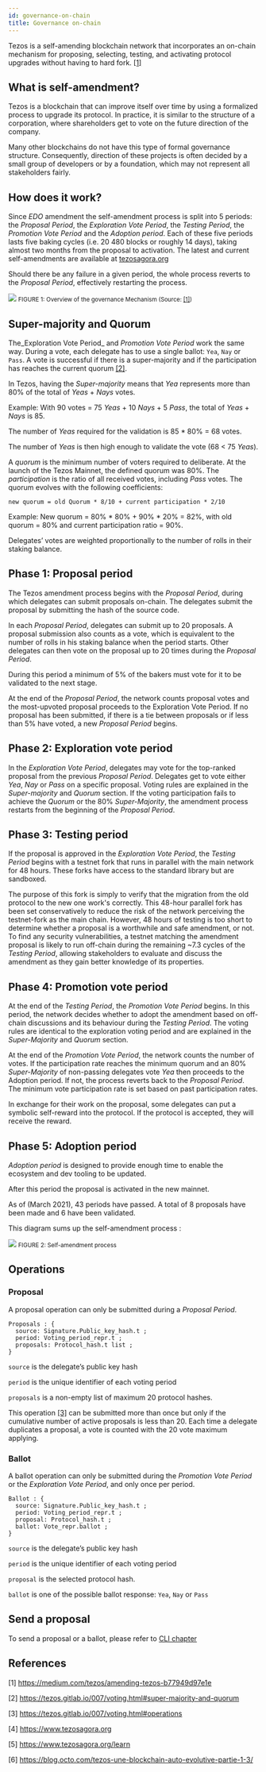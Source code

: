 ```yaml
---
id: governance-on-chain
title: Governance on-chain
---
```


Tezos is a self-amending blockchain network that incorporates an on-chain mechanism for proposing, selecting, testing, and activating protocol upgrades without having to hard fork. [[1]](/tezos-basics/governance-on-chain#references)

## What is self-amendment?
Tezos is a blockchain that can improve itself over time by using a formalized process to upgrade its protocol. In practice, it is similar to the structure of a corporation, where shareholders get to vote on the future direction of the company.

Many other blockchains do not have this type of formal governance structure. Consequently, direction of these projects is often decided by a small group of developers or by a foundation, which may not represent all stakeholders fairly.

## How does it work?
Since _EDO_ amendment the self-amendment process is split into 5 periods: the _Proposal Period_, the _Exploration Vote Period_, the _Testing Period_, the _Promotion Vote Period_ and the _Adoption period_. Each of these five periods lasts five baking cycles (i.e. 20 480 blocks or roughly 14 days), taking almost two months from the proposal to activation. The latest and current self-amendments are available at [tezosagora.org](https://www.tezosagora.org)

Should there be any failure in a given period, the whole process reverts to the _Proposal Period_, effectively restarting the process.

![](../../static/img/tezos-basics/Overview_of_the_Tezos_Governance_Mechanism.png)
<small className="figure">FIGURE 1: Overview of the governance Mechanism (Source: <a href="/tezos-basics/governance-on-chain#references">[1]</a>)</small>

## Super-majority and Quorum
The_Exploration Vote Period_ and _Promotion Vote Period_ work the same way. During a vote, each delegate has to use a single ballot: `Yea`, `Nay` or `Pass`. A vote is successful if there is a super-majority and if the participation has reaches the current quorum [[2]](/tezos-basics/governance-on-chain#references).

In Tezos, having the _Super-majority_ means that _Yea_ represents more than 80% of the total of _Yeas_ + _Nays_ votes. 

Example: With 90 votes = 75 _Yeas_ + 10 _Nays_ + 5 _Pass_, the total of _Yeas_ + _Nays_ is 85. 

The number of _Yeas_ required for the validation is 85 * 80% = 68 votes.

The number of _Yeas_ is then high enough to validate the vote (68 < 75 _Yeas_).

A _quorum_ is the minimum number of voters required to deliberate. At the launch of the Tezos Mainnet, the defined quorum was 80%. The _participation_ is the ratio of all received votes, including _Pass_ votes. The quorum evolves with the following coefficients:

```
new quorum = old Quorum * 8/10 + current participation * 2/10
```

Example: New quorum = 80% * 80% +  90% * 20% = 82%, with old quorum = 80%  and current participation ratio = 90%.

Delegates’ votes are weighted proportionally to the number of rolls in their staking balance.

## Phase 1: Proposal period
The Tezos amendment process begins with the _Proposal Period_, during which delegates can submit proposals on-chain. The delegates submit the proposal by submitting the hash of the source code.

In each _Proposal Period_, delegates can submit up to 20 proposals. A proposal submission also counts as a vote, which is equivalent to the number of rolls in his staking balance when the period starts. Other delegates can then vote on the proposal up to 20 times during the _Proposal Period_. 

During this period a minimum of 5% of the bakers must vote for it to be validated to the next stage. 

At the end of the _Proposal Period_, the network counts proposal votes and the most-upvoted proposal proceeds to the Exploration Vote Period. If no proposal has been submitted, if there is a tie between proposals or if less than 5% have voted, a new _Proposal Period_ begins.

## Phase 2: Exploration vote period

In the _Exploration Vote Period_, delegates may vote for the top-ranked proposal from the previous _Proposal Period_. Delegates get to vote either _Yea_, _Nay_ or _Pass_ on a specific proposal. Voting rules are explained in the _Super-majority_ and _Quorum_ section. If the voting participation fails to achieve the _Quorum_ or the 80% _Super-Majority_, the amendment process restarts from the beginning of the _Proposal Period_.

## Phase 3: Testing period
If the proposal is approved in the _Exploration Vote Period_, the _Testing Period_ begins with a testnet fork that runs in parallel with the main network for 48 hours. These forks have access to the standard library but are sandboxed. 

The purpose of this fork is simply to verify that the migration from the old protocol to the new one work's correctly. This 48-hour parallel fork has been set conservatively to reduce the risk of the network perceiving the testnet-fork as the main chain. However, 48 hours of testing is too short to determine whether a proposal is a worthwhile and safe amendment, or not. To find any security vulnerabilities, a testnet matching the amendment proposal is likely to run off-chain during the remaining ~7.3 cycles of the _Testing Period_, allowing stakeholders to evaluate and discuss the amendment as they gain better knowledge of its properties.

## Phase 4: Promotion vote period
At the end of the _Testing Period_, the _Promotion Vote Period_ begins. In this period, the network decides whether to adopt the amendment based on off-chain discussions and its behaviour during the _Testing Period_. The voting rules are identical to the exploration voting period and are explained in the _Super-Majority_ and _Quorum_ section.

At the end of the _Promotion Vote Period_, the network counts the number of votes. If the participation rate reaches the minimum quorum and an 80% _Super-Majority_ of non-passing delegates vote _Yea_ then proceeds to the Adoption period. If not, the process reverts back to the _Proposal Period_. The minimum vote participation rate is set based on past participation rates.

In exchange for their work on the proposal, some delegates can put a symbolic self-reward into the protocol. If the protocol is accepted, they will receive the reward. 


## Phase 5: Adoption period

_Adoption period_ is designed to provide enough time to enable the ecosystem and dev tooling to be updated.

After this period the proposal is activated in the new mainnet.

As of (March 2021), 43 periods have passed. A total of 8 proposals have been made and 6 have been validated. 

This diagram sums up the self-amendment process :

![](../../static/img/tezos-basics/Governance_mechanism_uml.svg)
<small className="figure">FIGURE 2: Self-amendment process</small>

## Operations
### Proposal
A proposal operation can only be submitted during a _Proposal Period_.
```
Proposals : {
  source: Signature.Public_key_hash.t ;
  period: Voting_period_repr.t ;
  proposals: Protocol_hash.t list ; 
}
```
`source` is the delegate’s public key hash

`period` is the unique identifier of each voting period

`proposals` is a non-empty list of maximum 20 protocol hashes.

This operation [[3]](/tezos-basics/governance-on-chain#references) can be submitted more than once but only if the cumulative number of active proposals is less than 20. Each time a delegate duplicates a proposal, a vote is counted with the 20 vote maximum applying.

### Ballot
A ballot operation can only be submitted during the _Promotion Vote Period_ or the _Exploration Vote Period_, and only once per period.
```
Ballot : {
  source: Signature.Public_key_hash.t ;
  period: Voting_period_repr.t ;
  proposal: Protocol_hash.t ;
  ballot: Vote_repr.ballot ; 
}
```
`source` is the delegate’s public key hash

`period` is the unique identifier of each voting period

`proposal` is the selected protocol hash.

`ballot` is one of the possible ballot response: `Yea`, `Nay` or `Pass`

## Send a proposal
To send a proposal or a ballot, please refer to [CLI chapter](/tezos-basics/introduction_to_cli_and_rpc)

## References
[1] https://medium.com/tezos/amending-tezos-b77949d97e1e

[2] https://tezos.gitlab.io/007/voting.html#super-majority-and-quorum

[3] https://tezos.gitlab.io/007/voting.html#operations

[4] https://www.tezosagora.org

[5] https://www.tezosagora.org/learn

[6] https://blog.octo.com/tezos-une-blockchain-auto-evolutive-partie-1-3/
